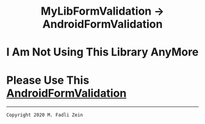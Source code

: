 <h1 align="center">
  MyLibFormValidation -> AndroidFormValidation
</h1>

# I Am Not Using This Library AnyMore

# Please Use This [AndroidFormValidation](https://github.com/gzeinnumer/AndroidFormValidation)

---

```
Copyright 2020 M. Fadli Zein
```

